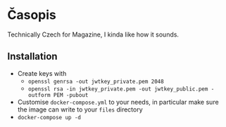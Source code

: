 # Časopis
Technically Czech for Magazine, I kinda like how it sounds.

## Installation
* Create keys with 
  * `openssl genrsa -out jwtkey_private.pem 2048`
  * `openssl rsa -in jwtkey_private.pem -out jwtkey_public.pem -outform PEM -pubout`
* Customise `docker-compose.yml` to your needs, in particular make sure the image can write to your `files` directory
* `docker-compose up -d`